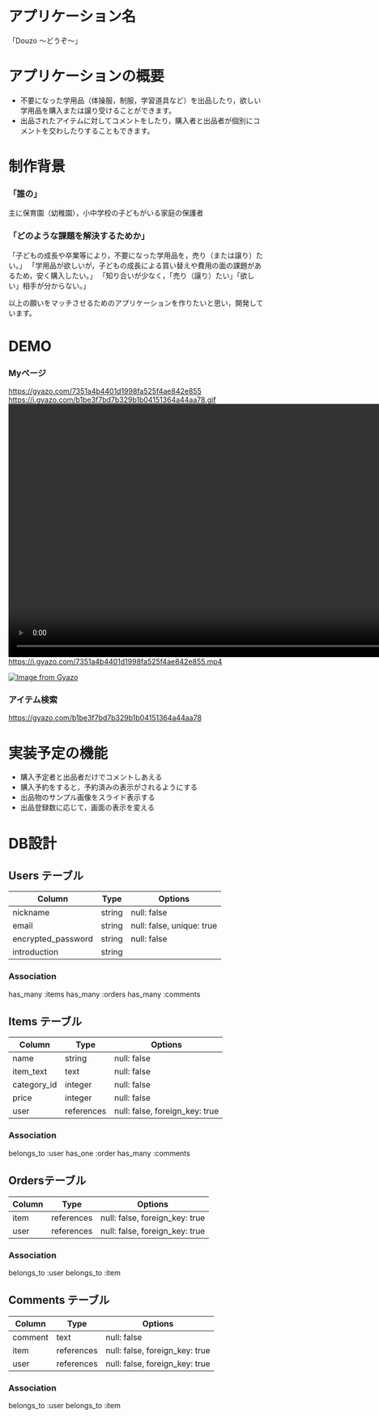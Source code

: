 # アプリケーション名

   「Douzo 〜どうぞ〜」

# アプリケーションの概要
 - 不要になった学用品（体操服，制服，学習道具など）を出品したり，欲しい学用品を購入または譲り受けることができます。
 - 出品されたアイテムに対してコメントをしたり，購入者と出品者が個別にコメントを交わしたりすることもできます。

# 制作背景
 ### 「誰の」
  主に保育園（幼稚園），小中学校の子どもがいる家庭の保護者

 ### 「どのような課題を解決するためか」
 「子どもの成長や卒業等により，不要になった学用品を，売り（または譲り）たい。」
 「学用品が欲しいが，子どもの成長による買い替えや費用の面の課題があるため，安く購入したい。」
 「知り合いが少なく，「売り（譲り）たい」「欲しい」相手が分からない。」

 以上の願いをマッチさせるためのアプリケーションを作りたいと思い，開発しています。

# DEMO
 ### Myページ
 https://gyazo.com/7351a4b4401d1998fa525f4ae842e855
 https://i.gyazo.com/b1be3f7bd7b329b1b04151364a44aa78.gif
 <a href="https://gyazo.com/7351a4b4401d1998fa525f4ae842e855"><video alt="Video from Gyazo" width="1000" autoplay muted loop playsinline controls><source src="https://i.gyazo.com/7351a4b4401d1998fa525f4ae842e855.mp4" type="video/mp4" /></video></a>
 https://i.gyazo.com/7351a4b4401d1998fa525f4ae842e855.mp4

 [![Image from Gyazo](https://i.gyazo.com/b1be3f7bd7b329b1b04151364a44aa78.gif)](https://gyazo.com/b1be3f7bd7b329b1b04151364a44aa78)

 ### アイテム検索
 https://gyazo.com/b1be3f7bd7b329b1b04151364a44aa78

# 実装予定の機能
 - 購入予定者と出品者だけでコメントしあえる
 - 購入予約をすると，予約済みの表示がされるようにする
 - 出品物のサンプル画像をスライド表示する
 - 出品登録数に応じて，画面の表示を変える

# DB設計

## Users テーブル 

| Column               | Type    | Options                   |
| -------------------- | ------- | ------------------------- |   
| nickname             | string  | null: false               |
| email                | string  | null: false, unique: true |
| encrypted_password   | string  | null: false               |
| introduction         | string  |                           |

### Association

has_many :items
has_many :orders
has_many :comments



## Items テーブル 

| Column          | Type         | Options                        |
| --------------- | ------------ | ------------------------------ |   
| name            | string       | null: false                    |
| item_text       | text         | null: false                    |
| category_id     | integer      | null: false                    |
| price           | integer      | null: false                    |
| user            | references   | null: false, foreign_key: true |

### Association

belongs_to :user
has_one :order
has_many :comments



##  Ordersテーブル 

| Column     | Type        | Options                        |
| ---------- | ----------- | ------------------------------ |   
| item       | references  | null: false, foreign_key: true |
| user       | references  | null: false, foreign_key: true |

### Association

belongs_to :user
belongs_to :item



## Comments テーブル 

| Column               | Type        | Options                        |
| -------------------- | ----------- | ------------------------------ |   
| comment              | text        | null: false                    |
| item                 | references  | null: false, foreign_key: true |
| user                 | references  | null: false, foreign_key: true |

### Association

belongs_to :user
belongs_to :item